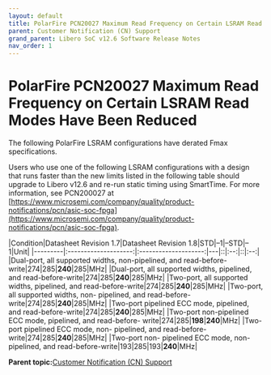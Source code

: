 ```yaml
---
layout: default
title: PolarFire PCN20027 Maximum Read Frequency on Certain LSRAM Read Modes Have Been Reduced
parent: Customer Notification (CN) Support
grand_parent: Libero SoC v12.6 Software Release Notes
nav_order: 1
---
```


# PolarFire PCN20027 Maximum Read Frequency on Certain LSRAM Read Modes Have Been Reduced

The following PolarFire LSRAM configurations have derated Fmax specifications.

Users who use one of the following LSRAM configurations with a design that runs faster than the new limits listed in the following table should upgrade to Libero v12.6 and re-run static timing using SmartTime. For more information, see PCN200027 at [https://www.microsemi.com/company/quality/product-notifications/pcn/asic-soc-fpga](https://www.microsemi.com/company/quality/product-notifications/pcn/asic-soc-fpga).

|Condition|Datasheet Revision 1.7|Datasheet Revision 1.8|STD|–1|–STD|–1|Unit|
|---------|:--------------------:|:--------------------:|---|::|:--:|::|:--:|
|Dual-port, all supported widths, non-pipelined, and read-before-write|274|285|**240**|285|MHz|
|Dual-port, all supported widths, pipelined, and read-before-write|274|285|**240**|285|MHz|
|Two-port, all supported widths, pipelined, and read-before-write|274|285|**240**|285|MHz|
|Two-port, all supported widths, non- pipelined, and read-before-write|274|285|**240**|285|MHz|
|Two-port pipelined ECC mode, pipelined, and read-before-write|274|285|**240**|285|MHz|
|Two-port non-pipelined ECC mode, pipelined, and read-before- write|274|285|**198**|**240**|MHz|
|Two-port pipelined ECC mode, non- pipelined, and read-before-write|274|285|**240**|285|MHz|
|Two-port non- pipelined ECC mode, non- pipelined, and read-before-write|193|285|193|**240**|MHz|

**Parent topic:**[Customer Notification \(CN\) Support](GUID-EAD6C696-E01D-40F4-B54F-E0AD053A3529.md)

